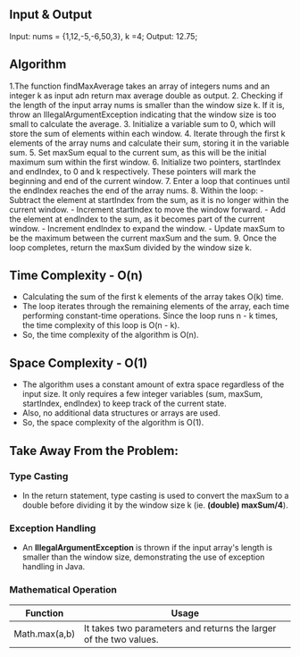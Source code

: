 ## Input & Output
Input: nums = {1,12,-5,-6,50,3}, k =4; 
Output: 12.75;

## Algorithm

1.The function findMaxAverage takes an array of integers nums and an integer k as input adn return max average double as output.
2. Checking if the length of the input array nums is smaller than the window size k. If it is, throw an IllegalArgumentException indicating that the window size is too small to calculate the average.
3. Initialize a variable sum to 0, which will store the sum of elements within each window.
4. Iterate through the first k elements of the array nums and calculate their sum, storing it in the variable sum.
5. Set maxSum equal to the current sum, as this will be the initial maximum sum within the first window.
6. Initialize two pointers, startIndex and endIndex, to 0 and k respectively. These pointers will mark the beginning and end of the current window.
7. Enter a loop that continues until the endIndex reaches the end of the array nums.
8. Within the loop:
    - Subtract the element at startIndex from the sum, as it is no longer within the current window.
    - Increment startIndex to move the window forward.
    - Add the element at endIndex to the sum, as it becomes part of the current window.
    - Increment endIndex to expand the window.
    - Update maxSum to be the maximum between the current maxSum and the sum.
9. Once the loop completes, return the maxSum divided by the window size k.

## Time Complexity - O(n)

- Calculating the sum of the first k elements of the array takes O(k) time.
- The loop iterates through the remaining elements of the array, each time performing constant-time operations. Since the loop runs n - k times, the time complexity of this loop is O(n - k).
- So, the time complexity of the algorithm is O(n).

## Space Complexity - O(1)

- The algorithm uses a constant amount of extra space regardless of the input size. It only requires a few integer variables (sum, maxSum, startIndex, endIndex) to keep track of the current state.
- Also, no additional data structures or arrays are used.
- So, the space complexity of the algorithm is O(1).

## Take Away From the Problem:

### Type Casting
- In the return statement, type casting is used to convert the maxSum to a double before dividing it by the window size k (ie. **(double) maxSum/4**).

### Exception Handling
- An **IllegalArgumentException** is thrown if the input array's length is smaller than the window size, demonstrating the use of exception handling in Java.

### Mathematical Operation

| Function  | Usage | 
| -------- | -------- |
| Math.max(a,b)   |  It takes two parameters and returns the larger of the two values.  |